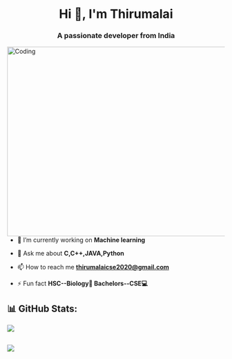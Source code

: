 
<h1 align="center">Hi 👋, I'm Thirumalai</h1>
<h3 align="center">A passionate developer from India</h3>
<img align="right" alt="Coding" width="510" height="440" src="https://cdn.dribbble.com/users/1162077/screenshots/3848914/programmer.gif">


- 🔭 I’m currently working on **Machine learning**

- 💬 Ask me about **C,C++,JAVA,Python**

- 📫 How to reach me **thirumalaicse2020@gmail.com**

- ⚡ Fun fact **HSC--Biology🧬 Bachelors--CSE💻**

## 📊 GitHub Stats:
![](https://github-readme-streak-stats.herokuapp.com/?user=thiru31&theme=radical&hide_border=false)

[![](https://visitcount.itsvg.in/api?id=thiru31&icon=0&color=0)](https://visitcount.itsvg.in)
---

<!-- 
## Welcome to the Humor Hub: Code, Commit, Chuckle! 😂
<img src='https://randommeme-five.vercel.app/' style="height: 400px;"/>
 -->
